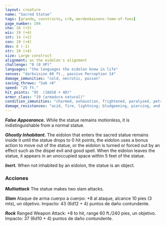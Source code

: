 ```yaml
---
layout: creature
name: "Sacred Statue"
tags: [grande, constructo, cr0, mordenkainens-tome-of-foes]
page_number: 194
cha: 16 (+3)
wis: 19 (+4)
int: 14 (+2)
con: 19 (+4)
dex: 8 (-1)
str: 19 (+4)
size: Large construct
alignment: as the eidolon's alignment
challenge: "0 (0 XP)"
languages: "the languages the eidolon knew in life"
senses: "darkvision 60 ft., passive Perception 14"
damage_immunities: "cold, necrotic, poison"
saving_throws: "Sab +8"
speed: "25 ft."
hit_points: "95  (10d10 + 40)"
armor_class: "19 (armadura natural)"
condition_immunities: "charmed, exhaustion, frightened, paralyzed, petrified, poisoned"
damage_resistances: "acid, fire, lightning; bludgeoning, piercing, and slashing from nonmagical attacks"
---
```


***False Appearance.*** While the statue remains motionless, it is indistinguishable from a normal statue.

***Ghostly Inhabitant.*** The eidolon that enters the sacred statue remains inside it until the statue drops to 0 hit points, the eidolon uses a bonus action to move out of the statue, or the eidolon is turned or forced out by an effect such as the dispel evil and good spell. When the eidolon leaves the statue, it appears in an unoccupied space within 5 feet of the statue.

***Inert.*** When not inhabited by an eidolon, the statue is an object.

### Acciones

***Multiattack*** The statue makes two slam attacks.

***Slam*** Ataque de arma cuerpo a cuerpo: +8 al ataque, alcance 10 pies (3 mts), un objetivo. Impacto: 43 (6d12 + 4) puntos de daño contundente.

***Rock*** Ranged Weapon Attack: +8 to hit, range 60 ft./240 pies, un objetivo. Impacto: 37 (6d10 + 4) puntos de daño contundente.